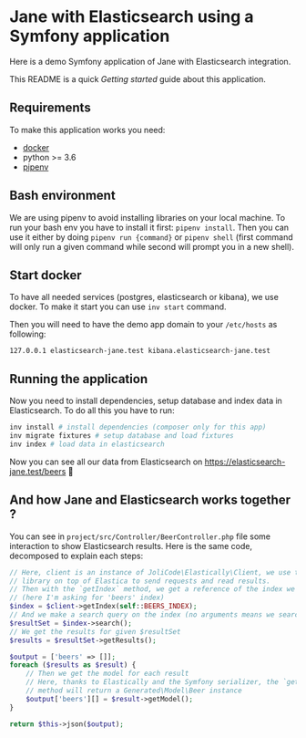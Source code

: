 # Jane with Elasticsearch using a Symfony application

Here is a demo Symfony application of Jane with Elasticsearch integration.

This README is a quick *Getting started* guide about this application.

## Requirements

To make this application works you need:
- [docker](https://docs.docker.com/engine/install/)
- python >= 3.6
- [pipenv](https://pipenv.pypa.io/en/latest/install/#installing-pipenv)

## Bash environment

We are using pipenv to avoid installing libraries on your local machine.
To run your bash env you have to install it first: `pipenv install`.
Then you can use it either by doing `pipenv run {command}` or `pipenv shell` 
(first command will only run a given command while second will prompt you in a new shell).

## Start docker

To have all needed services (postgres, elasticsearch or kibana), we use docker. 
To make it start you can use `inv start` command.

Then you will need to have the demo app domain to your `/etc/hosts` as following:
```
127.0.0.1 elasticsearch-jane.test kibana.elasticsearch-jane.test
```

## Running the application

Now you need to install dependencies, setup database and index data in Elasticsearch.
To do all this you have to run:

```bash
inv install # install dependencies (composer only for this app)
inv migrate fixtures # setup database and load fixtures
inv index # load data in elasticsearch
```

Now you can see all our data from Elasticsearch on https://elasticsearch-jane.test/beers 🎉

## And how Jane and Elasticsearch works together ?

You can see in `project/src/Controller/BeerController.php` file some interaction to show Elasticsearch results.
Here is the same code, decomposed to explain each steps:

```php
// Here, client is an instance of JoliCode\Elastically\Client, we use this 
// library on top of Elastica to send requests and read results.
// Then with the `getIndex` method, we get a reference of the index we want
// (here I'm asking for 'beers' index)
$index = $client->getIndex(self::BEERS_INDEX);
// And we make a search query on the index (no arguments means we search for any result)
$resultSet = $index->search();
// We get the results for given $resultSet
$results = $resultSet->getResults();

$output = ['beers' => []];
foreach ($results as $result) {
    // Then we get the model for each result
    // Here, thanks to Elastically and the Symfony serializer, the `getModel` 
    // method will return a Generated\Model\Beer instance
    $output['beers'][] = $result->getModel();
}

return $this->json($output);
```
